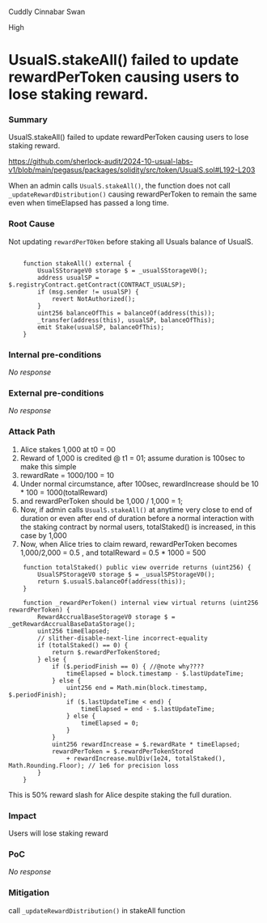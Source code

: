 Cuddly Cinnabar Swan

High

# UsualS.stakeAll() failed to update rewardPerToken causing users to lose staking reward.

### Summary

UsualS.stakeAll() failed to update rewardPerToken causing users to lose staking reward.

https://github.com/sherlock-audit/2024-10-usual-labs-v1/blob/main/pegasus/packages/solidity/src/token/UsualS.sol#L192-L203

When an admin calls ```UsualS.stakeAll()```, the function does not call ```_updateRewardDistribution()``` causing rewardPerToken to remain the same even when timeElapsed has passed a long time.

### Root Cause

Not updating ```rewardPerTOken``` before staking all Usuals balance of UsualS.
```solidity

    function stakeAll() external {
        UsualSStorageV0 storage $ = _usualSStorageV0();
        address usualSP = $.registryContract.getContract(CONTRACT_USUALSP);
        if (msg.sender != usualSP) {
            revert NotAuthorized();
        }
        uint256 balanceOfThis = balanceOf(address(this));
        _transfer(address(this), usualSP, balanceOfThis);
        emit Stake(usualSP, balanceOfThis);
    }
```

### Internal pre-conditions

_No response_

### External pre-conditions

_No response_

### Attack Path

1. Alice stakes 1,000 at t0 = 00
2. Reward of 1,000 is credited @ t1 = 01; assume duration is 100sec to make this simple
3. rewardRate = 1000/100 = 10
4. Under normal circumstance, after 100sec, rewardIncrease should be 10 * 100 = 1000(totalReward)
5. and rewardPerToken should be 1,000 / 1,000 = 1;
6. Now, if admin calls ```UsualS.stakeAll()``` at anytime very close to end of duration or even after end of duration before a normal interaction with the staking contract by normal users, totalStaked() is increased, in this case by 1,000
7. Now, when Alice tries to claim reward, rewardPerToken becomes 1,000/2,000 = 0.5 , and totalReward = 0.5 * 1000 = 500
```solidity
    function totalStaked() public view override returns (uint256) {
        UsualSPStorageV0 storage $ = _usualSPStorageV0();
        return $.usualS.balanceOf(address(this));
    }
```
```solidity
    function _rewardPerToken() internal view virtual returns (uint256 rewardPerToken) {
        RewardAccrualBaseStorageV0 storage $ = _getRewardAccrualBaseDataStorage();
        uint256 timeElapsed;
        // slither-disable-next-line incorrect-equality
        if (totalStaked() == 0) {
            return $.rewardPerTokenStored;
        } else {
            if ($.periodFinish == 0) { //@note why????
                timeElapsed = block.timestamp - $.lastUpdateTime;
            } else {
                uint256 end = Math.min(block.timestamp, $.periodFinish);
                if ($.lastUpdateTime < end) {
                    timeElapsed = end - $.lastUpdateTime;
                } else {
                    timeElapsed = 0;
                }
            }
            uint256 rewardIncrease = $.rewardRate * timeElapsed;
            rewardPerToken = $.rewardPerTokenStored
                + rewardIncrease.mulDiv(1e24, totalStaked(), Math.Rounding.Floor); // 1e6 for precision loss
        }
    }
```
This is 50% reward slash for Alice despite staking the full duration.

### Impact

Users will lose staking reward

### PoC

_No response_

### Mitigation

call ```_updateRewardDistribution()``` in stakeAll function